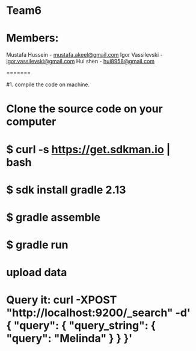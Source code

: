 # Team6

# Members:
Mustafa Hussein - mustafa.akeel@gmail.com
Igor Vassilevski - igor.vassilevski@gmail.com
Hui shen - hui8958@gmail.com

=======

#1. compile the code on machine.
# Clone the source code on your computer
 
# $ curl -s https://get.sdkman.io | bash
# $ sdk install gradle 2.13
# $ gradle assemble
# $ gradle run
# upload data
# Query it: curl -XPOST "http://localhost:9200/_search" -d' { "query": { "query_string": { "query": "Melinda" } } }'
